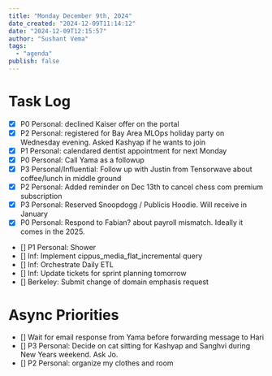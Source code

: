 ```yaml
---
title: "Monday December 9th, 2024"
date_created: "2024-12-09T11:14:12"
date: "2024-12-09T12:15:57"
author: "Sushant Vema"
tags: 
  - "agenda"
publish: false
---
```


# Task Log
- [X] P0 Personal: declined Kaiser offer on the portal
- [x] P2 Personal: registered for Bay Area MLOps holiday party on Wednesday evening. Asked Kashyap if he wants to join
- [x] P1 Personal: calendared dentist appointment for next Monday
- [x] P0 Personal: Call Yama as a followup
- [x] P3 Personal/Influential: Follow up with Justin from Tensorwave about coffee/lunch in middle ground
- [x] P2 Personal: Added reminder on Dec 13th to cancel chess com premium subscription
- [x] P3 Personal: Reserved Snoopdogg / Publicis Hoodie. Will receive in January
- [x] P0 Personal: Respond to Fabian? about payroll mismatch. Ideally it comes in the 2025. 
- [] P1 Personal: Shower
- [] Inf: Implement cippus_media_flat_incremental query
- [] Inf: Orchestrate Daily ETL
- [] Inf: Update tickets for sprint planning tomorrow
- [] Berkeley: Submit change of domain emphasis request

# Async Priorities
- [] Wait for email response from Yama before forwarding message to Hari
- [] P3 Personal: Decide on cat sitting for Kashyap and Sanghvi during New Years weekend. Ask Jo. 
- [] P2 Personal: organize my clothes and room


